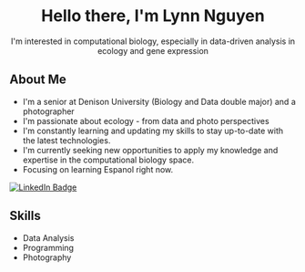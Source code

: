 <div id="header" align="center">
  <h1>Hello there, I'm Lynn Nguyen</h1>
  <p> I'm interested in computational biology, especially in data-driven analysis in ecology and gene expression
</div>

<div id="bio">
  <h2>About Me</h2>
  <ul>
    <li>I'm a senior at Denison University (Biology and Data double major) and a photographer</li>
    <li>I'm passionate about ecology - from data and photo perspectives</li>
    <li>I'm constantly learning and updating my skills to stay up-to-date with the latest technologies.</li>    <li>I'm currently seeking new opportunities to apply my knowledge and expertise in the computational biology space.</li>
    <li>Focusing on learning Espanol right now.</li>
  </ul>
</div>

<div id="badges">
  <a href="https://www.linkedin.com/in/linh-lynn-nguyen-khanh/">
    <img src="https://img.shields.io/badge/LinkedIn-blue?style=for-the-badge&logo=linkedin&logoColor=white" alt="LinkedIn Badge"/>
  </a>
</div>

<div id="skills">
  <h2>Skills</h2>
  <ul>
    <li>Data Analysis</li>
    <li>Programming</li>
    <li>Photography</li>
  </ul>
</div>

